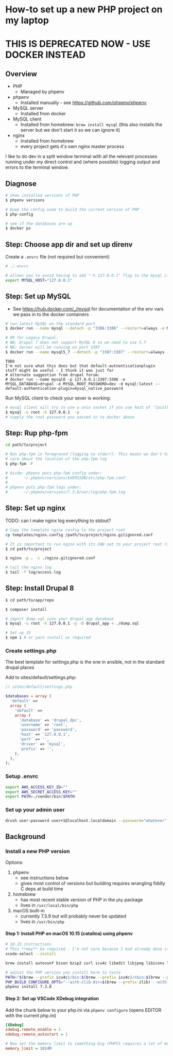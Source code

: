 # How-to set up a new PHP project on my laptop

# THIS IS DEPRECATED NOW - USE DOCKER INSTEAD

## Overview

* PHP
    * Managed by phpenv
* phpenv
    * Installed manually - see https://github.com/phpenv/phpenv
* MySQL server
    * Installed from docker
* MySQL client
    * Installed from homebrew: `brew install mysql` (this also installs the server but we don't start it so we can ignore it)
* nginx
    * Installed from homebrew
    * every project gets it's own nginx master process

I like to do dev in a split window terminal with all the relevant processes running under my direct control and (where possible) logging output and errors to the terminal window.

## Diagnose

```sh
# show installed versions of PHP
$ phpenv versions

# Dump the config used to build the current version of PHP
$ php-config

# see if the databases are up
$ docker ps
```

## Step: Choose app dir and set up direnv

Create a `.envrc` file (not required but convenient)

```sh
# ./.envrc

# allows you to avoid having to add "-h 127.0.0.1" flag to the mysql client command line
export MYSQL_HOST="127.0.0.1"
```

## Step: Set up MySQL

* See https://hub.docker.com/_/mysql for documentation of the env vars we pass in to the docker containers

```bash
# run latest MySQL on the standard port
$ docker run --name mysql --detach -p "3306:3306" --restart=always -e MYSQL_ROOT_PASSWORD=password -d mysql:latest

# OR for Legacy Drupal:
# NB: Drupal 7 does not support MySQL 8 so we need to use 5.7
# NB: Server will be running on port 3307
$ docker run --name mysql5_7 --detach -p "3307:3307" --restart=always -e MYSQL_ROOT_PASSWORD=password  mysql:5.7
```

```
TODO
I'm not sure what this does but that default-autnenticationplugin stuff might be useful - I think it was just for
# alternate suggestion from drupal forum:
# docker run --name mysql8 -p 127.0.0.1:3307:3306 -e MYSQL_DATABASE=drupal -e MYSQL_ROOT_PASSWORD=dev -d mysql:latest --default-authentication-plugin=mysql_native_password
```

Run MySQL client to check your sever is working:

```bash
# mysql client will try to use a unix socket if you use host of 'localhost'
$ mysql -u root -h 127.0.0.1  -p
# supply the root password you passed in to docker above
```

## Step: Rup php-fpm

```sh
cd path/to/project

# Run php-fpm in foreground (logging to stderr). This means we don't have to
# care about the location of the php-fpm log
$ php-fpm -F

# Aside: phpenv puts php-fpm config under:
#       ~/.phpenv/versions/$VERSION/etc/php-fpm.conf
#
# phpenv puts php-fpm logs under:
#       ~/.phpenv/versions/7.3.8/var/log/php-fpm.log
```

## Step: Set up nginx

TODO: can I make nginx log everything to stdout?

```bash
# Copy the template nginx config to the project root
cp templates/nginx.config /path/to/project/nginx.gitignored.conf

# It is important to run nginx with its CWD set to your project root (so that log files are written to ./log in your project etc.)
$ cd path/to/project

$ nginx -p . -c ./nginx.gitignored.conf

# tail the nginx log
$ tail -f log/access.log
```

## Step: Install Drupal 8

```bash
$ cd path/to/app/repo

$ composer install

# import dump.sql into your drupal_app database
$ mysql -u root -h 127.0.0.1 -p -D drupal_app < ./dump.sql

# Set up JS
$ npm i # or yarn install as required
```

### Create settings.php

The best template for settings.php is the one in ansible, not in the standard drupal places

Add to sites/default/settings.php:

```php
// sites/default/settings.php

$databases = array (
  'default' =>
  array (
    'default' =>
    array (
      'database' => 'drupal_dpc',
      'username' => 'root',
      'password' => 'password',
      'host' => '127.0.0.1',
      'port' => '',
      'driver' => 'mysql',
      'prefix' => '',
    ),
  ),
);

```

### Setup .envrc

```bash
export AWS_ACCESS_KEY_ID=""
export AWS_SECRET_ACCESS_KEY=""
export PATH=./vendor/bin:$PATH
```

### Set up your admin user

```bash
drush user-password user+1@localhost.localdomain --password="whatever"
```

## Background

### Install a new PHP version

Options:

1. phpenv
    * see instructions below
    * gives most control of versions but building requires wrangling fiddly C deps at build time
2. homebrew
    * has most recent stable version of PHP in the `php` package
    * lives in `/usr/local/bin/php`
3. macOS built-in
   * currently 7.3.9 but will probably never be updated
   * lives in `/usr/bin/php`

#### Step 1: Install PHP on macOS 10.15 (catalina) using phpenv

```bash
# 10.15 instructions
# This **may** be required - I'm not sure because I had already done it before I tried to build any PHP
xcode-select --install

brew install autoconf bison bzip2 curl icu4c libedit libjpeg libiconv libpng libxml2 libzip openssl re2c tidy-html5 zlib

# adjust the PHP version you install here to taste
PATH="$(brew --prefix icu4c)/bin:$(brew --prefix icu4c)/sbin:$(brew --prefix libiconv)/bin:$(brew --prefix curl)/bin:$(brew --prefix libxml2)/bin:$(brew --prefix bzip2)/bin:$(brew --prefix bison)/bin:$PATH" \
PHP_BUILD_CONFIGURE_OPTS="--with-zlib-dir=$(brew --prefix zlib) --with-bz2=$(brew --prefix bzip2) --with-curl=$(brew --prefix curl) --with-iconv=$(brew --prefix libiconv) --with-libedit=$(brew --prefix libedit)" \
phpenv install 7.3.8
```

#### Step 2: Set up VSCode XDebug integration

Add the chunk below to your php.ini via `phpenv configure` (opens EDITOR with the current php.ini)

```ini
[XDebug]
xdebug.remote_enable = 1
xdebug.remote_autostart = 1

# Now set the memory limit to something big (PHPCS requires a lot of memory)
memory_limit = 1024M
```
